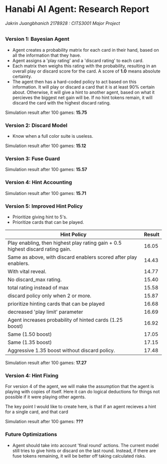 # Hanabi AI Agent: Research Report

###### Jakrin Juangbhanich 2178928 : CITS3001 Major Project



### Version 1: Bayesian Agent

* Agent creates a probability matrix for each card in their hand, based on all the information that they have.
* Agent assigns a 'play rating' and a 'discard rating' to each card.
* Each matrix then weighs this rating with the probability, resulting in an overall play or discard score for the card. A score of **1.0** means absolute certainty.
* The agent then has a hard-coded policy to act based on this information. It will play or discard a card that it is at least 90% certain about. Otherwise, it will give a hint to another agent, based on what it percieves the biggest net gain will be. If no hint tokens remain, it will discard the card with the highest discard rating.

Simulation result after 100 games: **15.75**

### Version 2: Discard Model

* Know when a full color suite is useless.

Simulation result after 100 games: **15.12**

### Version 3: Fuse Guard

Simulation result after 100 games: **15.57**

### Version 4: Hint Accounting

Simulation result after 100 games: **15.71**

### Version 5: Improved Hint Policy

* Prioritize giving hint to 5's.
* Prioritize cards that can be played.

| Hint Policy                                                  | Result |
| ------------------------------------------------------------ | ------ |
| Play enabling, then highest play rating gain + 0.5 highest discard rating gain. | 16.05  |
| Same as above, with discard enablers scored after play enablers. | 14.43  |
| With vital reveal.                                           | 14.77  |
| No discard_max rating.                                       | 15.40  |
| total rating instead of max                                  | 15.58  |
| discard policy only when 2 or more.                          | 15.87  |
| prioritize hinting cards that can be played                  | 16.68  |
| decreased 'play limit' parameter                             | 16.69  |
| Agent increases probability of hinted cards (1.25 boost)     | 16.92  |
| Same (1.50 boost)                                            | 17.05  |
| Same (1.35 boost)                                            | 17.15  |
| Aggressive 1.35 boost without discard policy.                | 17.48  |

Simulation result after 100 games: **17.27**

### Version 4: Hint Fixing

For version 4 of the agent, we will make the assumption that the agent is playing with copies of itself. Here it can do logical deductions for things not possible if it were playing other agents.

The key point I would like to create here, is that if an agent recieves a hint for a single card, and that card

Simulation result after 100 games: **???**

### Future Optimizations

* Agent should take into account 'final round' actions. The current model still tries to give hints or discard on the last round. Instead, if there are fuse tokens remaining, it will be better off taking calculated risks.




